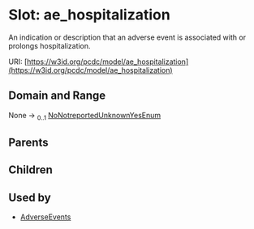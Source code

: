
# Slot: ae_hospitalization


An indication or description that an adverse event is associated with or prolongs hospitalization.

URI: [https://w3id.org/pcdc/model/ae_hospitalization](https://w3id.org/pcdc/model/ae_hospitalization)


## Domain and Range

None &#8594;  <sub>0..1</sub> [NoNotreportedUnknownYesEnum](NoNotreportedUnknownYesEnum.md)

## Parents


## Children


## Used by

 * [AdverseEvents](AdverseEvents.md)
